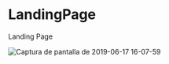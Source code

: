 # LandingPage

Landing Page

![Captura de pantalla de 2019-06-17 16-07-59](https://user-images.githubusercontent.com/31213239/59636838-22c4a280-911a-11e9-924e-1905ae484a0d.png)
